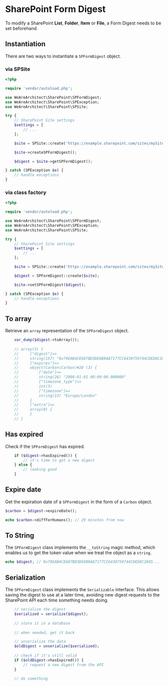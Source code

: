 # SharePoint Form Digest
To modify a SharePoint **List**, **Folder**, **Item** or **File**, a Form Digest needs to be set beforehand.

## Instantiation
There are two ways to instantiate a `SPFormDigest` object.

### via SPSite
```php
<?php

require 'vendor/autoload.php';

use WeAreArchitect\SharePoint\SPFormDigest;
use WeAreArchitect\SharePoint\SPException;
use WeAreArchitect\SharePoint\SPSite;

try {
    // SharePoint Site settings
    $settings = [
        // ...
    ];

    $site = SPSite::create('https://example.sharepoint.com/sites/mySite/', $settings);

    $site->createSPFormDigest();

    $digest = $site->getSPFormDigest();

} catch (SPException $e) {
    // handle exceptions
}
```

### via class factory
```php
<?php

require 'vendor/autoload.php';

use WeAreArchitect\SharePoint\SPFormDigest;
use WeAreArchitect\SharePoint\SPException;
use WeAreArchitect\SharePoint\SPSite;

try {
    // SharePoint Site settings
    $settings = [
        // ...
    ];

    $site = SPSite::create('https://example.sharepoint.com/sites/mySite/', $settings);

    $digest = SPFormDigest::create($site);

    $site->setSPFormDigest($digest);

} catch (SPException $e) {
    // handle exceptions
}
```

## To array
Retrieve an `array` representation of the `SPFormDigest` object.

```php
    var_dump($digest->toArray());
    
    // array(3) {
    //     ["digest"]=>
    //     string(157) "0x79EAB4CE687BD3DE6B9A87177CC6430759744CDED8C2605..."
    //     ["expires"]=>
    //     object(Carbon\Carbon)#28 (3) {
    //         ["date"]=>
    //         string(26) "2000-01-01 00:00:00.000000"
    //         ["timezone_type"]=>
    //         int(3)
    //         ["timezone"]=>
    //         string(13) "Europe/London"
    //     }
    //     ["extra"]=>
    //     array(0) {
    //     }
    // }
```

## Has expired
Check if the `SPFormDigest` has expired.

```php
    if ($digest->hasExpired()) {
        // it's time to get a new digest
    } else {
        // looking good
    }
```

## Expire date
Get the expiration date of a `SPFormDigest` in the form of a `Carbon` object.

```php
$carbon = $digest->expireDate();

echo $carbon->diffForHumans(); // 29 minutes from now
```

## To String
The `SPFormDigest` class implements the `__toString` magic method, which enables us to get the token value when we treat the object as a `string`. 

```php
echo $digest; // 0x79EAB4CE687BD3DE6B9A87177CC6430759744CDED8C2605...
```

## Serialization
The `SPFormDigest` class implements the `Serializable` interface.
This allows saving the digest to use at a later time, avoiding new digest requests to the SharePoint API each time something needs doing.

```php
    // serialize the digest
    $serialized = serialize($digest);
    
    // store it in a database
    
    // when needed, get it back

    // unserialize the data
    $oldDigest = unserialize($serialized);
    
    // check if it's still valid
    if ($oldDigest->hasExpired()) {
        // request a new digest from the API
    }

    // do something
```
